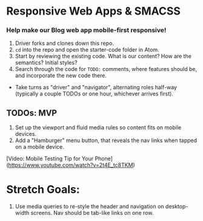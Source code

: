 # Responsive Web Apps & SMACSS
### Help make our Blog web app mobile-first responsive!

1. Driver forks and clones down this repo.  
2. `cd` into the repo and open the starter-code folder in Atom.  
3. Start by reviewing the existing code. What is our content? How are the semantics? Initial styles?
4. Search through the code for `TODO:` comments, where features should be, and incorporate the new code there.

- Take turns as "driver" and "navigator", alternating roles half-way (typically a couple TODOs or one hour, whichever arrives first).

## TODOs: MVP
  1. Set up the viewport and fluid media rules so content fits on mobile devices.
  1. Add a "Hamburger" menu button, that reveals the nav links when tapped on a mobile device.

[Video: Mobile Testing Tip for Your Phone] (https://www.youtube.com/watch?v=2t4E_tc8TKM)

# Stretch Goals:
  1. Use media queries to re-style the header and navigation on desktop-width screens. Nav should be tab-like links on one row.


